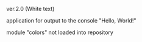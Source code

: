 ver.2.0 (White text)

application for output to the console "Hello, World!"

 module "colors" not loaded into repository
